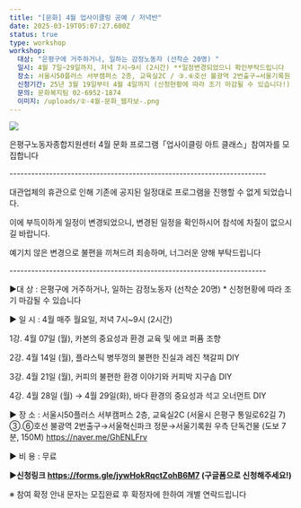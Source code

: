 ```yaml
---
title: "[문화] 4월 업사이클링 공예 / 저녁반"
date: 2025-03-19T05:07:27.600Z
status: true
type: workshop
workshop:
  대상: "은평구에 거주하거나, 일하는 감정노동자 (선착순 20명) "
  일시: 4월 7일~29일까지, 저녁 7시~9시 (2시간) **일정변경되었으니 확인부탁드립니다
  장소: 서울시50플러스 서부캠퍼스 2층, 교육실2C / ③.⑥호선 불광역 2번출구→서울기록원 우측 단독건물 (도보 7분, 150M)
  신청기간: 25년 3월 19일부터 4월 4일까지 (신청현황에 따라 조기 마감될 수 있습니다!)
  문의: 문화복지팀 02-6952-1874
  이미지: /uploads/②-4월-문화_웹자보-.png
---
```

![](/uploads/②-4월-문화_웹자보-.png)

은평구노동자종합지원센터
4월 문화 프로그램「업사이클링 아트 클래스」참여자를 모집합니다

\-﻿----------------------------------------------------------------------

대관업체의 휴관으로 인해 기존에 공지된 일정대로 프로그램을 진행할 수 없게 되었습니다.

이에 부득이하게 일정이 변경되었으니, 변경된 일정을 확인하시어 참석에 차질이 없으시길 바랍니다.

예기치 않은 변경으로 불편을 끼쳐드려 죄송하며, 너그러운 양해 부탁드립니다

\-﻿----------------------------------------------------------------------



▶대 상 :  은평구에 거주하거나, 일하는 감정노동자 (선착순 20명) * 신청현황에 따라 조기 마감될 수 있습니다

▶ 일 시 : 4월 매주 월요일, 저녁 7시~9시 (2시간)

  1강. 4월 07일 (월), 카본의 중요성과 환경 교육 및 에코 퍼퓸 조향

  2강. 4월 14일 (월), 플라스틱 병뚜껑의 불편한 진실과 레진 책갈피 DIY

  3강. 4월 21일 (월), 커피의 불편한 환경 이야기와 커피박 지구솝 DIY

  4강. 4월 28일 (월) → 4월 29일(화)​, 바다 환경의 중요성과 석고 오너먼트 DIY

▶ 장 소 : 서울시50플러스 서부캠퍼스 2층, 교육실2C (서울시 은평구 통일로62길 7)
   ③.⑥호선 불광역 2번출구→서울혁신파크 정문→서울기록원 우측 단독건물 (도보 7분, 150M)
   https://naver.me/GhENLFrv

▶ 비 용 : 무료

▶**신청링크 https://forms.gle/jywHokRqctZohB6M7 (구글폼으로 신청해주세요!)**

※ 참여 확정 안내 문자는 모집완료 후 확정자에 한하여 개별 연락드립니다